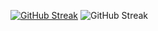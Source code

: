 


[![GitHub Streak](https://streak-stats.demolab.com?user=MaKrotos&theme=tokyonight&exclude_days=Tue&card_width=800)](https://git.io/streak-stats)
![GitHub Streak](https://github-readme-stats.vercel.app/api?username=makrotos&card_width=800&show_icons=true&theme=tokyonight) 
<!--
**MaKrotos/MaKrotos** is a ✨ _special_ ✨ repository because its `README.md` (this file) appears on your GitHub profile.

Here are some ideas to get you started:

- 🔭 I’m currently working on ...
- 🌱 I’m currently learning ...
- 👯 I’m looking to collaborate on ...
- 🤔 I’m looking for help with ...
- 💬 Ask me about ...
- 📫 How to reach me: ...
- 😄 Pronouns: ...
- ⚡ Fun fact: ...
-->
